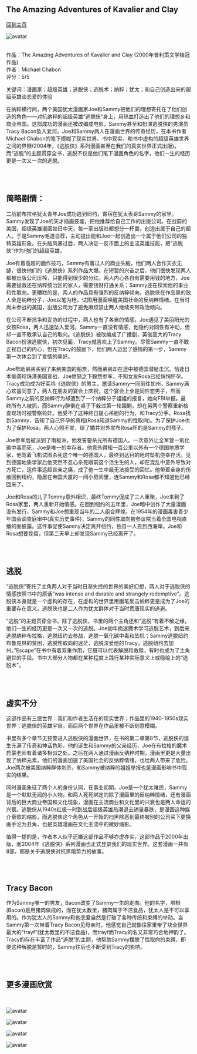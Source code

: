 ## The Amazing Adventures of Kavalier and Clay
[回到主页](https://boheme130.github.io/Fiction.git.io/)

![avatar](https://graphicnovelty2.files.wordpress.com/2020/03/kavalierclay-escapist.jpg)
<br>
<br>

作品：The Amazing Adventures of Kavalier and Clay (2000年普利策文学桂冠作品) <br>
作者：Michael Chabon <br>
评分：5/5 <br>

关键词：漫画家；超级英雄；逃脱侠；逃脱术；纳粹；犹太；和自己创造出来的超级英雄谈恋爱的体验

在纳粹横行间，两个美国犹太漫画家Joe和Sammy把他们的理想寄托在了他们创造的角色——对抗纳粹的超级英雄“逃脱侠”身上，用热血打造出了他们的理想乡和商业帝国。这部成功的漫画还被改编成电影，Sammy甚至和扮演逃脱侠的男演员Tracy Bacon坠入爱河。Joe和Sammy两人在漫画世界的传奇经历，在本书作者Michael Chabon的笔下模糊了现实世界、书中现实、和书中虚构的超级英雄世界之间的界限(2004年，《逃脱侠》系列漫画甚至在我们的真实世界正式出版)。而“逃脱”的主题贯穿全书，逃脱不仅是他们笔下漫画角色的名字，他们一生的经历更是一次又一次的逃脱。

<br>
<br>

## 简略剧情：
二战前布拉格犹太青年Joe成功逃到纽约，寄宿在犹太表哥Sammy的家里。Sammy发现了Joe的天才插画技能，把他推荐给自己工作的出版公司。在战前的美国，超级英雄漫画如日中天，每一家出版社都想分一杯羹，创造出属于自己的超人。于是Sammy毛遂自荐，主动提出能和Joe一起创造出一个属于他们公司的独特英雄形象。在头脑风暴过后，两人决定一反市面上的主流英雄技能，把“逃脱侠”作为他们的超级英雄。

Joe有着高超的画作技巧，Sammy有着过人的商业头脑，他们两人合作天衣无缝，很快他们的《逃脱侠》系列作品大爆。在短暂的兴奋之后，他们很快发现两人都被出版公司压榨，只能得到很少的分红。两人内心各自有需要用钱的地方，Joe需要拯救还在纳粹统治区的家人，需要钱财打通关系；Sammy还在探索他的事业和性取向。更糟糕的是，两人的作品具有强烈的反纳粹倾向，逃脱侠在作品里的敌人全是纳粹分子，Joe以笔为枪，试图用漫画唤醒美国社会的反纳粹情绪。在当时尚未参战的美国，出版公司为了避免麻烦禁止两人继续夹带政治倾向。

在公司不断抗争和妥协的过程中，两人也有了各自的情感。Joe遇见了美丽阳光的女孩Rosa，两人迅速坠入爱河。Sammy一直没有情感，他隐约对同性有冲动，但却一直不敢承认自己的取向。《逃脱侠》被改编成了广播剧，英俊高大的Tracy Bacon扮演逃脱侠，初次见面，Tracy就喜欢上了Sammy。尽管Sammy一直不敢正视自己的内心，但在Tracy的鼓励下，他们两人迈出了感情的第一步，Sammy第一次体会到了爱情的美好。

Joe帮助弟弟买到了来到美国的船票，然而弟弟却在途中被德国潜艇击沉。恰逢日本偷袭珍珠港美国宣战，Joe愤怒之下毅然参军，不知女友Rosa已经悄悄怀孕。Tracy成功成为好莱坞《逃脱侠》的男主，邀请Sammy一同前往加州，Sammy满心欢喜同意了，两人在朋友的宴会上庆祝，这个宴会上全是同性恋男子，然而Sammy之前的反纳粹行为却遭到了一个纳粹分子姐姐的报复，她向FBI举报。最终所有人被抓，而Sammy醉倒在桌子下躲过第一轮围剿，却在另两个警察重新检查现场时被警察轮奸。他受不了这种终日提心吊胆的行为，和Tracy分手。Rosa找到Sammy，告知了自己怀孕的真相(Rosa知道Sammy的性取向)。为了保护Joe也为了保护Rosa，两人心照不宣，结了婚并对外宣布Rosa怀的是Sammy的孩子。

Joe参军后被派到了南极洲，他发誓要杀光所有德国人。一次意外让全军营一氧化碳中毒而死，Joe是唯一的幸存者。他意外得知一百公里以外有一个德国地质学家，他驾着飞机试图杀死这个唯一的德国人，最终到达目的地时坠机侥幸存活。见到德国地质学家后他突然不忍心杀死眼前这个活生生的人，却在混乱中意外导致对方死亡，这件事远超丧亲之痛，成了他一生中最无法接受的回忆。他带着全身的伤痕回到纽约，隐居在帝国大厦的一间小房间里，连Sammy和Rosa都不知道他已经回来了。

Joe和Rosa的儿子Tommy意外相识，最终Tommy促成了三人重聚，Joe来到了Rosa家里，两人重新开始情感。在回到纽约的五年里，Joe暗中创作了大量漫画没有发行，Sammy和Joe想重现当年的二人组合辉煌。在1954年的漫画毒害青少年国会调查庭审中(真实历史事件)，Sammy的同性取向被参议院当着全国电视直播的面披露。这件事促使Sammy决定离开纽约，独自一人去到西海岸。Joe和Rosa想要挽留，但第二天早上却发现Sammy已经离开了。

<br>
<br>

## 逃脱
“逃脱侠”寄托了主角两人对于当时日渐失控的世界的美好幻想，两人对于逃脱侠的情感按照书中的原话”was intense and durable and strangely redemptive”。逃脱侠本身就是一个虚构的存在，在虚构的世界里用画笔反击纳粹更是成为了Joe的重要存在意义，逃脱侠也是二人作为犹太群体对于当时荒唐现实的逃避。

“逃脱”的主题贯穿全书，除了逃脱侠，书里的两个主角还和“逃脱”有着不解之缘，他们一生的经历更是一次又一次的逃脱。Joe幼年痴迷魔术学习逃脱艺术，到后来逃脱纳粹布拉格，逃脱纽约去参战，逃脱一氧化碳中毒和坠机；Sammy逃脱纽约布鲁克林的贫困，逃脱性取向的迷茫，逃脱深爱他的Tracy，逃脱纽约去加州。”Escape”在书中有着双重作用，它既可以代表解脱和救赎，有时也成为了主角避世的手段。书中大部分人物都在某种程度上践行某种实际意义上或隐喻上的“逃脱术”。

<br>
<br>

## 虚实不分
这部作品有三层世界：我们和作者生活在的现实世界；作品里的1940-1950s现实世界；逃脱侠的英雄宇宙。而后两个世界在作品里被不断刻意模糊。

书里有多个章节无预警进入逃脱侠的漫画世界，在书的第二章第8节，逃脱侠的诞生充满了传奇和神话色彩，他的诞生和Sammy的父亲经历，Joe在布拉格的魔术启蒙老师有着诸多相似之处。之后在两人通过漫画反纳粹时期，漫画里更是大量出现了纳粹元素，他们的漫画加速了美国社会的反纳粹情绪，也给两人带来了危险。Joe两次被美国纳粹群体刺杀，和Sammy被纳粹的姐姐举报也是漫画影响书中现实的结果。

同时漫画象征了两个人的身份认同，在事业初期，Joe是一个犹太难民，Sammy是一个默默无闻的小人物。和两人死死绑定的除了漫画里的反纳粹情绪，还有漫画背后的巨大商业帝国和文化现象，漫画在主流商业和文化里的兴衰也是两人命运的兴衰。逃脱侠从1940s红极一时到战后超级英雄热潮退去销量暴跌，是漫画这种媒介衰败的缩影，而逃脱侠这个角色从一开始的扫黑除恶到最终被别的公司买下更换画手沦为丑角，也是英雄漫画在文化主流中的微妙缩影。

值得一提的是，作者本人似乎还嫌这部作品不够亦虚亦实，这部作品于2000年出版，而2004年《逃脱侠》系列漫画也正式登录我们的现实世界。这套漫画一共有8部，都是关于逃脱侠对抗黑暗势力的故事。

<br>
<br>

## Tracy Bacon
作为Sammy唯一的男友，Bacon改变了Sammy一生的走向。他的名字，培根(Bacon)是用猪肉做成的，而在犹太教里，猪肉属于不洁食品，犹太人是不可以享用的。作为犹太人的Sammy和他恋爱自然是打破了各种传统和束缚的举动。当Sammy第一次带着Tracy Bacon见母亲时，他感觉自己就像往家里带了块全世界最大的“trayf”(犹太教里的不洁食品)，而trayf而Tracy的名又非常巧合地押韵了。Tracy的存在丰富了作品“逃脱”的主题，他帮助Sammy摆脱了性取向的束缚，即便这种解脱是暂时的，Sammy往后也不断受到Tracy的影响。

<br>
<br>

## 更多漫画欣赏


<br>

![avatar](https://d2lzb5v10mb0lj.cloudfront.net/darkhorse/downloads/desktops/escapist5/escapist5_lg.jpg)
<br>

![avatar](https://d1466nnw0ex81e.cloudfront.net/n_iv/600/1105565.jpg)
<br>

![avatar](https://d2lzb5v10mb0lj.cloudfront.net/common/salestools/previews/escap1/escap1p1.jpg)
<br>

![avatar](https://d2lzb5v10mb0lj.cloudfront.net/covers/300/10/10235.jpg)
<br>
